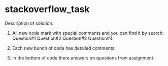 # stackoverflow_task

Description of solution.

1) All new code mark with special comments and you can find it by search:
Question#1
Question#2
Question#3
Question#4

2) Each new bunch of code has detailed comments.

3) In the bottom of code there answers on questions from assignment.
